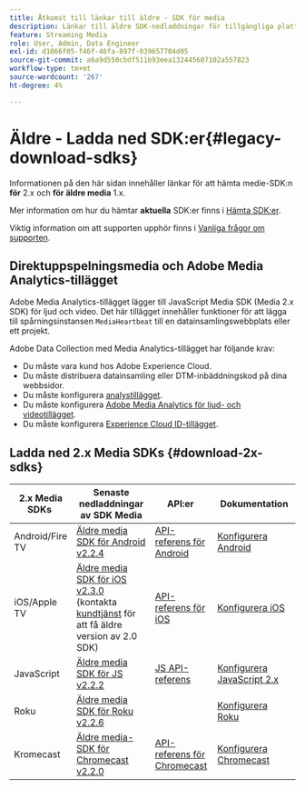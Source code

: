 ```yaml
---
title: Åtkomst till länkar till äldre - SDK för media
description: Länkar till äldre SDK-nedladdningar för tillgängliga plattformar som Android, iOS, JavaScript, Chromecast och Roku.
feature: Streaming Media
role: User, Admin, Data Engineer
exl-id: d1066f05-f46f-46fa-897f-039657704d05
source-git-commit: a6a9d550cbdf511b93eea132445607102a557823
workflow-type: tm+mt
source-wordcount: '267'
ht-degree: 4%

---
```


# Äldre - Ladda ned SDK:er{#legacy-download-sdks}

Informationen på den här sidan innehåller länkar för att hämta medie-SDK:n **för** 2.x och **för äldre media** 1.x.

Mer information om hur du hämtar **aktuella** SDK:er finns i [Hämta SDK:er](/help/getting-started/download-sdks.md).

Viktig information om att supporten upphör finns i [Vanliga frågor om supporten](/help/additional-resources/end-of-support-faqs.md).

## Direktuppspelningsmedia och Adobe Media Analytics-tillägget

Adobe Media Analytics-tillägget lägger till JavaScript Media SDK (Media 2.x SDK) för ljud och video. Det här tillägget innehåller funktioner för att lägga till spårningsinstansen `MediaHeartbeat` till en datainsamlingswebbplats eller ett projekt.

Adobe Data Collection med Media Analytics-tillägget har följande krav:
* Du måste vara kund hos Adobe Experience Cloud.
* Du måste distribuera datainsamling eller DTM-inbäddningskod på dina webbsidor.
* Du måste konfigurera [analystillägget](https://experienceleague.adobe.com/docs/experience-platform/tags/extensions/adobe/analytics/overview.html?lang=sv-SE).
* Du måste konfigurera [Adobe Media Analytics för ljud- och videotillägget](https://experienceleague.adobe.com/docs/experience-platform/tags/extensions/client/media-analytics/overview.html?lang=sv-SE).
* Du måste konfigurera [Experience Cloud ID-tillägget](https://experienceleague.adobe.com/docs/experience-platform/tags/extensions/adobe/id-service/overview.html?lang=sv-SE).

## Ladda ned 2.x Media SDKs {#download-2x-sdks}

| 2.x Media SDKs  | Senaste nedladdningar av SDK Media |  API:er   |  Dokumentation  |
| --- | --- | --- | --- |
| Android/Fire TV | [Äldre media SDK för Android v2.2.4](https://github.com/Adobe-Marketing-Cloud/media-sdks/releases/tag/android-v2.2.4) | [API-referens för Android](https://adobe-marketing-cloud.github.io/media-sdks/reference/android/) | [Konfigurera Android](/help/legacy/media-sdk/setup/set-up-android.md) |
| iOS/Apple TV | [Äldre media SDK för iOS v2.3.0](https://github.com/Adobe-Marketing-Cloud/media-sdks/releases/tag/ios-v2.3.0) (kontakta [kundtjänst](https://helpx.adobe.com/se/marketing-cloud/contact-support.html) för att få äldre version av 2.0 SDK) | [API-referens för iOS](https://adobe-marketing-cloud.github.io/media-sdks/reference/ios/) | [Konfigurera iOS](/help/legacy/media-sdk/setup/set-up-ios.md) |
| JavaScript | [Äldre media SDK för JS v2.2.2](https://github.com/Adobe-Marketing-Cloud/media-sdks/releases/tag/js-v2.2.2) | [JS API-referens](https://adobe-marketing-cloud.github.io/media-sdks/reference/javascript/) | [Konfigurera JavaScript 2.x](/help/legacy/media-sdk/setup/setup-javascript/set-up-js-2.md) |
| Roku | [Äldre media SDK för Roku v2.2.6](https://github.com/Adobe-Marketing-Cloud/media-sdks/releases/tag/roku-v2.2.6) | | [Konfigurera Roku](/help/implementation/media-sdk/setup/set-up-roku.md) |
| Kromecast | [Äldre media-SDK för Chromecast v2.2.0](https://github.com/Adobe-Marketing-Cloud/media-sdks/releases/tag/chromecast-v2.2.0) | [API-referens för Chromecast](https://adobe-marketing-cloud.github.io/media-sdks/reference/chromecast/) | [Konfigurera Chromecast](/help/implementation/media-sdk/setup/set-up-chromecast.md) |
